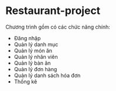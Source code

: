 # Restaurant-project


 Chương trình gồm có các chức năng chính:
-	Đăng nhập
-	Quản lý danh mục
-	Quản lý món ăn
-	Quản lý nhân viên
-	Quản lý bàn ăn
-	Quản lý đơn hàng
-	Quản lý danh sách hóa đơn
-	Thống kê













